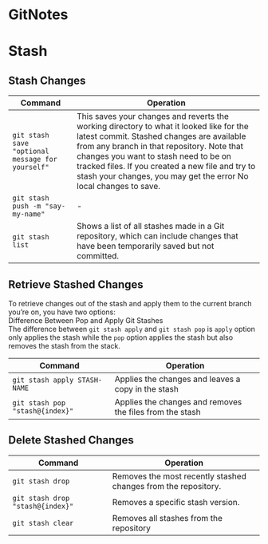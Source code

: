 # GitNotes
# Stash
## Stash Changes

| Command  | Operation |
| ------------- | ------------- |
| `git stash save "optional message for yourself"` | This saves your changes and reverts the working directory to what it looked like for the latest commit. Stashed changes are available from any branch in that repository.  Note that changes you want to stash need to be on tracked files. If you created a new file and try to stash your changes, you may get the error No local changes to save.|
| `git stash push -m "say-my-name"` | - |
| `git stash list`  |  Shows a list of all stashes made in a Git repository, which can include changes that have been temporarily saved but not committed.  |

## Retrieve Stashed Changes

To retrieve changes out of the stash and apply them to the current branch you’re on, you have two options: <br/>
Difference Between Pop and Apply Git Stashes <br/>
The difference between `git stash apply` and `git stash pop` is `apply` option only applies the stash while the `pop` option applies the stash but also removes the stash from the stack.

| Command  | Operation |
| ------------- | ------------- |
| `git stash apply STASH-NAME`  | Applies the changes and leaves a copy in the stash  |
| `git stash pop "stash@{index}"`  | Applies the changes and removes the files from the stash  |

## Delete Stashed Changes
| Command  | Operation |
| ------------- | ------------- |
| `git stash drop`  | Removes the most recently stashed changes from the repository.  |
| `git stash drop "stash@{index}"`  | Removes a specific stash version.  |
| `git stash clear`  | Removes all stashes from the repository  |



